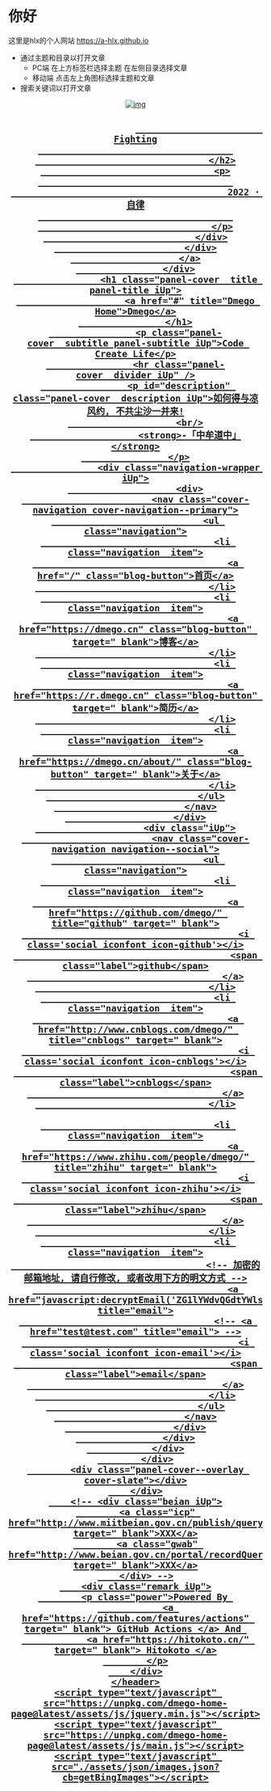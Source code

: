 # 你好

这里是hlx的个人网站 <https://a-hlx.github.io>

- 通过主题和目录以打开文章
    - PC端 在上方标签栏选择主题 在左侧目录选择文章
    - 移动端 点击左上角图标选择主题和文章
- 搜索关键词以打开文章

<!DOCTYPE html>
<html>

<head>
    <!-- Meta, title, CSS, favicons, etc. -->
    <meta charset="utf-8">
    <meta http-equiv="X-UA-Compatible" content="IE=edge">
    <meta name="viewport" content="width=device-width, initial-scale=1">
    <meta name="description" content="Dmego Home">
    <meta name="keywords" content="Dmego,Homepage">
    <meta name="author" content="Dmego">
    <title>Dmego Home</title>
    <link rel="stylesheet" type="text/css" href="https://unpkg.com/dmego-home-page@latest/assets/css/onlinewebfonts.css"/>
    <link rel="stylesheet" type="text/css" href="https://unpkg.com/dmego-home-page@latest/assets/css/vno.css">
    <link rel="stylesheet" type="text/css" href="https://unpkg.com/dmego-home-page@latest/assets/css/iconfont.css">
    <link rel="apple-touch-icon" href="https://unpkg.com/dmego-home-page@latest/apple-touch-icon.png">
    <link rel="icon" href="https://unpkg.com/dmego-home-page@latest/favicon.ico">
</head>

<body>
    <span class="mobile btn-mobile-menu">
        <i class="social iconfont icon-list btn-mobile-menu__icon"></i>
        <i class="social iconfont icon-angleup btn-mobile-close__icon hidden"></i>
    </span>
    <header id="panel" class="panel-cover">
        <div class="panel-main">
            <div class="panel-main__inner panel-inverted">
                <div class="panel-main__content">
                    <div class="ih-item circle effect right_to_left">            
                        <a href="#" title="" class="blog-button">
                            <div class="img"><img src="https://unpkg.com/dmego-home-page@latest/assets/img/logo3.jpg" alt="img" class="js-avatar iUp profilepic"></div>
                            <div class="info iUp">
                                <div class="info-back">
                                    <h2> 
                                        
                                            Fighting
                                        
                                    </h2>
                                    <p>
                                        
                                            2022 · 自律
                                        
                                    </p>
                                </div>
                            </div>
                        </a>
                    </div>
                    <h1 class="panel-cover__title panel-title iUp">
                        <a href="#" title="Dmego Home">Dmego</a>
                    </h1>
                    <p class="panel-cover__subtitle panel-subtitle iUp">Code Create Life</p>
                    <hr class="panel-cover__divider iUp" />
                    <p id="description" class="panel-cover__description iUp">如何得与凉风约, 不共尘沙一并来!
                        <br/>
                        <strong>-「中牟道中」</strong>
                    </p>
                    <div class="navigation-wrapper iUp">
                        <div>
                            <nav class="cover-navigation cover-navigation--primary">
                                <ul class="navigation">
                                    <li class="navigation__item">
                                        <a href="/" class="blog-button">首页</a>
                                    </li>
                                    <li class="navigation__item">
                                        <a href="https://dmego.cn" class="blog-button" target="_blank">博客</a>
                                    </li>
                                    <li class="navigation__item">
                                        <a href="https://r.dmego.cn" class="blog-button" target="_blank">简历</a>
                                    </li>
                                    <li class="navigation__item">
                                        <a href="https://dmego.cn/about/" class="blog-button" target="_blank">关于</a>
                                    </li>
                                </ul>
                            </nav>
                        </div>
                        <div class="iUp">
                            <nav class="cover-navigation navigation--social">
                                <ul class="navigation">
                                    <li class="navigation__item">
                                        <a href="https://github.com/dmego/" title="github" target="_blank">
                                            <i class='social iconfont icon-github'></i>
                                            <span class="label">github</span>
                                        </a>
                                    </li>
                                    <li class="navigation__item">
                                        <a href="http://www.cnblogs.com/dmego/" title="cnblogs" target="_blank">
                                            <i class='social iconfont icon-cnblogs'></i>
                                            <span class="label">cnblogs</span>
                                        </a>
                                    </li>

                                    <li class="navigation__item">
                                        <a href="https://www.zhihu.com/people/dmego/" title="zhihu" target="_blank">
                                            <i class='social iconfont icon-zhihu'></i>
                                            <span class="label">zhihu</span>
                                        </a>
                                    </li>
                                    <li class="navigation__item">
                                        <!-- 加密的邮箱地址, 请自行修改, 或者改用下方的明文方式 -->
                                        <a href="javascript:decryptEmail('ZG1lYWdvQGdtYWlsLmNvbQ==');" title="email">
                                        <!-- <a href="test@test.com" title="email"> -->
                                            <i class='social iconfont icon-email'></i>
                                            <span class="label">email</span>
                                        </a>
                                    </li>
                                </ul>
                            </nav>
                        </div>
                    </div>
                </div>
            </div>
            <div class="panel-cover--overlay cover-slate"></div>
        </div>
        <!-- <div class="beian iUp">
            <a class="icp" href="http://www.miitbeian.gov.cn/publish/query/indexFirst.action" target="_blank">XXX</a>
            <a class="gwab" href="http://www.beian.gov.cn/portal/recordQuery" target="_blank">XXX</a>
        </div> -->
        <div class="remark iUp">
            <p class="power">Powered By 
                <a href="https://github.com/features/actions" target="_blank"> GitHub Actions </a> And 
                <a href="https://hitokoto.cn/" target="_blank"> Hitokoto </a>
            </p>
        </div>
    </header>
    <script type="text/javascript" src="https://unpkg.com/dmego-home-page@latest/assets/js/jquery.min.js"></script>
    <script type="text/javascript" src="https://unpkg.com/dmego-home-page@latest/assets/js/main.js"></script>
    <script type="text/javascript" src="./assets/json/images.json?cb=getBingImages"></script>
</body>
</html>

<!-- Google Analytics (请自行删除) -->
<script async src="https://www.googletagmanager.com/gtag/js?id=G-4L0GELWRT2"></script>
<script>
  window.dataLayer = window.dataLayer || [];
  function gtag(){dataLayer.push(arguments);}
  gtag('js', new Date());

  gtag('config', 'G-4L0GELWRT2');
</script>